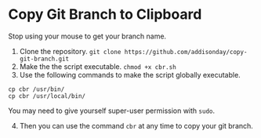 # Copy Git Branch to Clipboard
Stop using your mouse to get your branch name.

1.  Clone the repository.
`git clone https://github.com/addisonday/copy-git-branch.git`
2.  Make the the script executable.
`chmod +x cbr.sh`
3.  Use the following commands to make the script globally executable.
```
cp cbr /usr/bin/
cp cbr /usr/local/bin/
```
You may need to give yourself super-user permission with `sudo`.

4.  Then you can use the command `cbr` at any time to copy your git branch.
